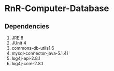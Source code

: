 # RnR-Computer-Database

## Dependencies
1. JRE 8
2. JUnit 4
3. commons-db-utils1.6
4. mysql-connector-java-5.1.41
5. log4j-api-2.8.1
6. log4j-core-2.8.1
